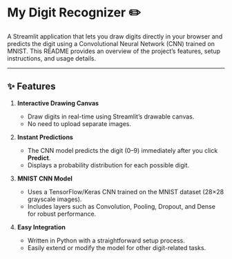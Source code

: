 
# My Digit Recognizer ✏️

A Streamlit application that lets you draw digits directly in your browser and predicts the digit using a Convolutional Neural Network (CNN) trained on MNIST. This README provides an overview of the project’s features, setup instructions, and usage details.

---

## ✨ Features

1. **Interactive Drawing Canvas**  
   - Draw digits in real-time using Streamlit’s drawable canvas.  
   - No need to upload separate images.

2. **Instant Predictions**  
   - The CNN model predicts the digit (0–9) immediately after you click **Predict**.  
   - Displays a probability distribution for each possible digit.

3. **MNIST CNN Model**  
   - Uses a TensorFlow/Keras CNN trained on the MNIST dataset (28×28 grayscale images).  
   - Includes layers such as Convolution, Pooling, Dropout, and Dense for robust performance.

4. **Easy Integration**  
   - Written in Python with a straightforward setup process.  
   - Easily extend or modify the model for other digit-related tasks.





